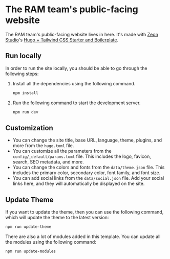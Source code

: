 
# The RAM team's public-facing website

The RAM team's public-facing website lives in here. It's made with [Zeon Studio](https://zeon.studio)'s [Hugo + Tailwind CSS Starter and Boilerplate](https://hugoplate.netlify.app).

## Run locally

In order to run the site locally, you should be able to go through the following steps:

1. Install all the dependencies using the following command.

   ```bash
   npm install
   ```

2. Run the following command to start the development server.

   ```bash
   npm run dev
   ```

## Customization

- You can change the site title, base URL, language, theme, plugins, and more from the `hugo.toml` file.
- You can customize all the parameters from the `config/_default/params.toml` file. This includes the logo, favicon, search, SEO metadata, and more.
- You can change the colors and fonts from the `data/theme.json` file. This includes the primary color, secondary color, font family, and font size.
- You can add social links from the `data/social.json` file. Add your social links here, and they will automatically be displayed on the site.

## Update Theme

If you want to update the theme, then you can use the following command, which will update the theme to the latest version:

```bash
npm run update-theme
```

There are also a lot of modules added in this template. You can update all the modules using the following command:

```bash
npm run update-modules
```
